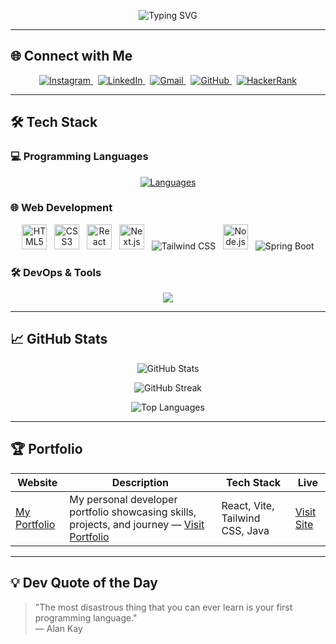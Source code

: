 <div align="center">
 <p align="center">
  <!-- Updated intro: name, degree, domain -->
  <img src="https://readme-typing-svg.herokuapp.com?font=Fira+Code&weight=600&size=24&duration=4000&pause=1000&color=22D3EE&center=true&vCenter=true&width=500&lines=Hi+there+👋,+I'm+Rushi+Solanke;Fullstack+Developer+(Java);BE+Passout+2026;Open+Source+Contributor" alt="Typing SVG" /> 
</p>
</div>

---

## 🌐 Connect with Me

<div align="center">
  <a href="https://www.instagram.com/rushi_solanke139/" target="_blank">
    <img src="https://img.shields.io/badge/Instagram-%40rushi_solanke139-E4405F?logo=instagram&logoColor=white&style=for-the-badge" alt="Instagram"/>
  </a>&nbsp;
  <a href="https://www.linkedin.com/in/rushikesh-solanke-86ab9b325" target="_blank">
    <img src="https://img.shields.io/badge/LinkedIn-Rushi%20Solanke-0077B5?logo=linkedin&logoColor=white&style=for-the-badge" alt="LinkedIn"/>
  </a>&nbsp;
  <a href="mailto:rushisolanke487@gmail.com">
    <img src="https://img.shields.io/badge/Email-RushiSolanke-D14836?logo=gmail&logoColor=white&style=for-the-badge" alt="Gmail"/>
  </a>&nbsp;
  <a href="https://github.com/rushikeshsolanke" target="_blank">
    <img src="https://img.shields.io/badge/GitHub-Rushikeshsolanke-181717?logo=github&logoColor=white&style=for-the-badge" alt="GitHub"/>
  </a>&nbsp;
  <a href="https://www.hackerrank.com/dashboard" target="_blank">
    <img src="https://img.shields.io/badge/HackerRank-RushiSolanke-2EC866?logo=hackerrank&logoColor=white&style=for-the-badge" alt="HackerRank"/>
  </a>
</div>

---

## 🛠️ Tech Stack

### 💻 Programming Languages
<p align="center">
  <!-- Java highlighted first -->
  <a href="#"><img src="https://skillicons.dev/icons?i=java,python,javascript,typescript,cpp" alt="Languages" /></a>
</p>

### 🌐 Web Development
<div align="center">
  <img src="https://cdn.jsdelivr.net/gh/devicons/devicon/icons/html5/html5-original.svg" alt="HTML5" width="40" height="40"/>
  &nbsp;
  <img src="https://cdn.jsdelivr.net/gh/devicons/devicon/icons/css3/css3-original.svg" alt="CSS3" width="40" height="40"/>
  &nbsp;
  <img src="https://cdn.jsdelivr.net/gh/devicons/devicon/icons/react/react-original.svg" alt="React" width="40" height="40"/>
  &nbsp;
  <img src="https://cdn.jsdelivr.net/gh/devicons/devicon/icons/nextjs/nextjs-original.svg" alt="Next.js" width="40" height="40"/>
  &nbsp;
  <img src="https://skillicons.dev/icons?i=tailwind" alt="Tailwind CSS" />
  &nbsp;
  <img src="https://cdn.jsdelivr.net/gh/devicons/devicon/icons/nodejs/nodejs-original.svg" alt="Node.js" width="40" height="40"/>
  &nbsp;
  <img src="https://skillicons.dev/icons?i=spring" alt="Spring Boot" />
</div>

### 🛠️ DevOps & Tools
<div align="center">
  <img src="https://skillicons.dev/icons?i=docker,aws,gcp,git,github,vscode,netlify,vercel,photoshop,wordpress" />
</div>

---

## 📈 GitHub Stats

<p align="center">
  <img src="https://github-readme-stats.vercel.app/api?username=Rushikeshsolanke&show_icons=true&theme=tokyonight&include_all_commits=true&count_private=true&hide_border=true" alt="GitHub Stats" />
</p>

<p align="center">
  <img src="https://github-readme-streak-stats-eight.vercel.app?user=Rushikeshsolanke&theme=tokyonight&hide_border=true" alt="GitHub Streak" />
</p>

<p align="center">
  <img src="https://github-readme-stats.vercel.app/api/top-langs/?username=Rushikeshsolanke&layout=compact&theme=tokyonight&langs_count=10&hide_border=true" alt="Top Languages" />
</p>

---

## 🏆 Portfolio

| Website | Description | Tech Stack | Live |
|--------|-------------|------------|------|
| [My Portfolio](https://myportfolio-xi-wine.vercel.app/) | My personal developer portfolio showcasing skills, projects, and journey — [Visit Portfolio](https://myportfolio-xi-wine.vercel.app/) | React, Vite, Tailwind CSS, Java | [Visit Site](https://myportfolio-xi-wine.vercel.app/) |

---

## 💡 Dev Quote of the Day

> "The most disastrous thing that you can ever learn is your first programming language."  
> — Alan Kay
